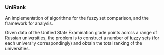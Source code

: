 ### UniRank

An implementation of algorithms for the fuzzy set comparison, and the framework for analysis.

Given data of the Unified State Examination grade points across a range of Russian universities, the problem is to construct a number of fuzzy sets (for each university correspondingly) and obtain the total ranking of the universities.
